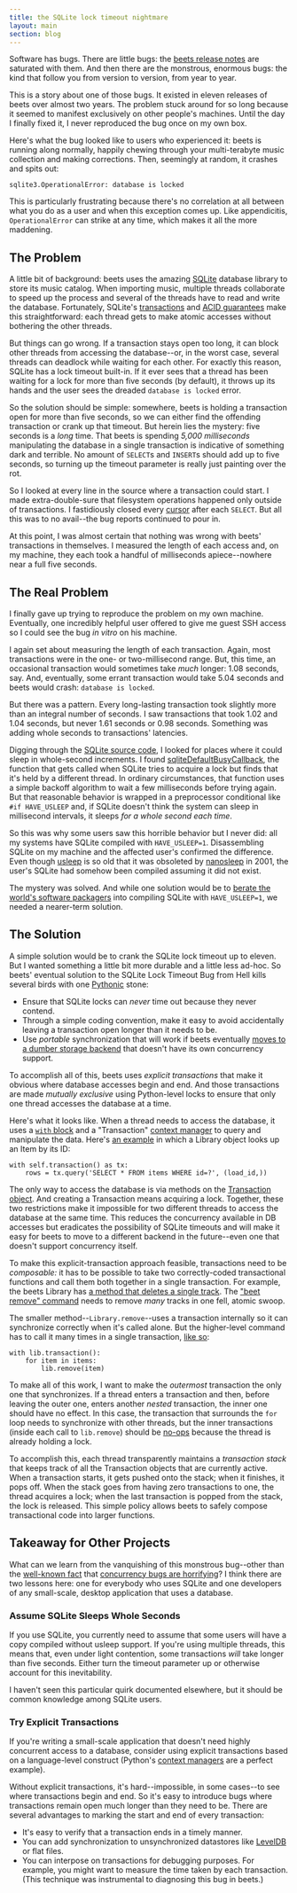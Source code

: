 ```yaml
---
title: the SQLite lock timeout nightmare
layout: main
section: blog
---
```

Software has bugs. There are little bugs: the [beets release notes][relnotes] are saturated with them. And then there are the monstrous, enormous bugs: the kind that follow you from version to version, from year to year.

[relnotes]: http://readthedocs.org/docs/beets/-/changelog.html

This is a story about one of those bugs. It existed in eleven releases of beets over almost two years. The problem stuck around for so long because it seemed to manifest exclusively on other people's machines. Until the day I finally fixed it, I never reproduced the bug once on my own box.

Here's what the bug looked like to users who experienced it: beets is running along normally, happily chewing through your multi-terabyte music collection and making corrections. Then, seemingly at random, it crashes and spits out:

    sqlite3.OperationalError: database is locked

This is particularly frustrating because there's no correlation at all between what you do as a user and when this exception comes up. Like appendicitis, `OperationalError` can strike at any time, which makes it all the more maddening.

## The Problem

A little bit of background: beets uses the amazing [SQLite][] database library to store its music catalog. When importing music, multiple threads collaborate to speed up the process and several of the threads have to read and write the database. Fortunately, SQLite's [transactions][] and [ACID guarantees][] make this straightforward: each thread gets to make atomic accesses without bothering the other threads.

[ACID guarantees]: http://en.wikipedia.org/wiki/ACID

But things can go wrong. If a transaction stays open too long, it can block other threads from accessing the database--or, in the worst case, several threads can deadlock while waiting for each other. For exactly this reason, SQLite has a lock timeout built-in. If it ever sees that a thread has been waiting for a lock for more than five seconds (by default), it throws up its hands and the user sees the dreaded `database is locked` error.

So the solution should be simple: somewhere, beets is holding a transaction open for more than five seconds, so we can either find the offending transaction or crank up that timeout. But herein lies the mystery: five seconds is a *long* time. That beets is spending *5,000 milliseconds* manipulating the database in a single transaction is indicative of something dark and terrible. No amount of `SELECT`s and `INSERT`s should add up to five seconds, so turning up the timeout parameter is really just painting over the rot.

So I looked at every line in the source where a transaction could start. I made extra-double-sure that filesystem operations happened only outside of transactions. I fastidiously closed every [cursor][] after each `SELECT`. But all this was to no avail--the bug reports continued to pour in.

At this point, I was almost certain that nothing was wrong with beets' transactions in themselves. I measured the length of each access and, on my machine, they each took a handful of milliseconds apiece--nowhere near a full five seconds.

## The Real Problem

I finally gave up trying to reproduce the problem on my own machine. Eventually, one incredibly helpful user offered to give me guest SSH access so I could see the bug *in vitro* on his machine.

I again set about measuring the length of each transaction. Again, most transactions were in the one- or two-millisecond range. But, this time, an occasional transaction would sometimes take *much* longer: 1.08 seconds, say. And, eventually, some errant transaction would take 5.04 seconds and beets would crash: `database is locked`.

But there was a pattern. Every long-lasting transaction took slightly more than an integral number of seconds. I saw transactions that took 1.02 and 1.04 seconds, but never 1.61 seconds or 0.98 seconds. Something was adding whole seconds to transactions' latencies.

Digging through the [SQLite source code][sqlite source], I looked for places where it could sleep in whole-second increments. I found [sqliteDefaultBusyCallback][dbc], the function that gets called when SQLite tries to acquire a lock but finds that it's held by a different thread. In ordinary circumstances, that function uses a simple backoff algorithm to wait a few milliseconds before trying again. But that reasonable behavior is wrapped in a preprocessor conditional like `#if HAVE_USLEEP` and, if SQLite doesn't think the system can sleep in millisecond intervals, it sleeps *for a whole second each time*.

So this was why some users saw this horrible behavior but I never did: all my systems have SQLite compiled with `HAVE_USLEEP=1`. Disassembling SQLite on my machine and the affected user's confirmed the difference. Even though [usleep][] is so old that it was obsoleted by [nanosleep][] in 2001, the user's SQLite had somehow been compiled assuming it did not exist.

The mystery was solved. And while one solution would be to [berate the world's software packagers][bsdemail] into compiling SQLite with `HAVE_USLEEP=1`, we needed a nearer-term solution.

[nanosleep]: http://pubs.opengroup.org/onlinepubs/7908799/xsh/nanosleep.html
[usleep]: http://pubs.opengroup.org/onlinepubs/7908799/xsh/usleep.html
[dbc]: http://read.cs.ucla.edu/~vandebo/sqlite/source/src/main.c#L305
[sqlite source]: http://www.sqlite.org/download.html
[bsdemail]: http://mail-index.netbsd.org/current-users/2012/06/01/msg020320.html

## The Solution

A simple solution would be to crank the SQLite lock timeout up to eleven. But I wanted something a little bit more durable and a little less ad-hoc. So beets' eventual solution to the SQLite Lock Timeout Bug from Hell kills several birds with one [Pythonic][zen] stone:

* Ensure that SQLite locks can *never* time out because they never contend.
* Through a simple coding convention, make it easy to avoid accidentally leaving a transaction open longer than it needs to be.
* Use *portable* synchronization that will work if beets eventually [moves to a dumber storage backend][nosql] that doesn't have its own concurrency support.

To accomplish all of this, beets uses *explicit transactions* that make it obvious where database accesses begin and end. And those transactions are made *mutually exclusive* using Python-level locks to ensure that only one thread accesses the database at a time.

Here's what it looks like. When a thread needs to access the database, it uses a [`with` block][with] and a "Transaction" [context manager][ctx] to query and manipulate the data. Here's [an example](https://github.com/sampsyo/beets/blob/master/beets/library.py#L1182) in which a Library object looks up an Item by its ID:

    with self.transaction() as tx:
        rows = tx.query('SELECT * FROM items WHERE id=?', (load_id,))

The only way to access the database is via methods on the [Transaction object](https://github.com/sampsyo/beets/blob/master/beets/library.py#L919). And creating a Transaction means acquiring a lock. Together, these two restrictions make it impossible for two different threads to access the database at the same time. This reduces the concurrency available in DB accesses but eradicates the possibility of SQLite timeouts and will make it easy for beets to move to a different backend in the future--even one that doesn't support concurrency itself.

To make this explicit-transaction approach feasible, transactions need to be *composable:* it has to be possible to take two correctly-coded transactional functions and call them both together in a single transaction. For example, the beets Library has [a method that deletes a single track](https://github.com/sampsyo/beets/blob/master/beets/library.py#L1220). The ["beet remove" command][beet remove] needs to remove *many* tracks in one fell, atomic swoop.

The smaller method--`Library.remove`--uses a transaction internally so it can synchronize correctly when it's called alone. But the higher-level command has to call it many times in a single transaction, [like so](https://github.com/sampsyo/beets/blob/master/beets/ui/commands.py#L984):

    with lib.transaction():
        for item in items:
            lib.remove(item)

To make all of this work, I want to make the *outermost* transaction the only one that synchronizes. If a thread enters a transaction and then, before leaving the outer one, enters another *nested* transaction, the inner one should have no effect. In this case, the transaction that surrounds the `for` loop needs to synchronize with other threads, but the inner transactions (inside each call to ``lib.remove``) should be [no-ops][nop] because the thread is already holding a lock.

To accomplish this, each thread transparently maintains a *transaction stack* that keeps track of all the Transaction objects that are currently active. When a transaction starts, it gets pushed onto the stack; when it finishes, it pops off. When the stack goes from having zero transactions to one, the thread acquires a lock; when the last transaction is popped from the stack, the lock is released. This simple policy allows beets to safely compose transactional code into larger functions.

[beet remove]: http://beets.readthedocs.org/en/latest/reference/cli.html#remove
[ctx]: http://docs.python.org/library/stdtypes.html#typecontextmanager
[with]: http://www.python.org/dev/peps/pep-0343/
[zen]: http://www.python.org/dev/peps/pep-0020/
[nosql]: https://github.com/sampsyo/beets/wiki/Refactoring
[nop]: http://en.wikipedia.org/wiki/NOP

## Takeaway for Other Projects

What can we learn from the vanquishing of this monstrous bug--other than the [well-known fact][cbug classification] that [concurrency bugs are horrifying][heisenbug]? I think there are two lessons here: one for everybody who uses SQLite and one developers of any small-scale, desktop application that uses a database. 

[heisenbug]: http://en.wiktionary.org/wiki/heisenbug
[cbug classification]: http://www.cs.columbia.edu/~junfeng/09fa-e6998/papers/concurrency-bugs.pdf

### Assume SQLite Sleeps Whole Seconds

If you use SQLite, you currently need to assume that some users will have a copy compiled without usleep support. If you're using multiple threads, this means that, even under light contention, some transactions *will* take longer than five seconds. Either turn the timeout parameter up or otherwise account for this inevitability.

I haven't seen this particular quirk documented elsewhere, but it should be common knowledge among SQLite users.

### Try Explicit Transactions

If you're writing a small-scale application that doesn't need highly concurrent access to a database, consider using explicit transactions based on a language-level construct (Python's [context managers][ctx] are a perfect example).

Without explicit transactions, it's hard--impossible, in some cases--to see where transactions begin and end. So it's easy to introduce bugs where transactions remain open much longer than they need to be. There are several advantages to marking the start and end of every transaction:

* It's easy to verify that a transaction ends in a timely manner.
* You can add synchronization to unsynchronized datastores like [LevelDB][] or flat files.
* You can interpose on transactions for debugging purposes. For example, you might want to measure the time taken by each transaction. (This technique was instrumental to diagnosing this bug in beets.)

[LevelDB]: http://code.google.com/p/leveldb/
[cursor]: http://docs.python.org/library/sqlite3.html#cursor-objects
[transactions]: http://www.sqlite.org/lang_transaction.html
[SQLite]: http://www.sqlite.org/
